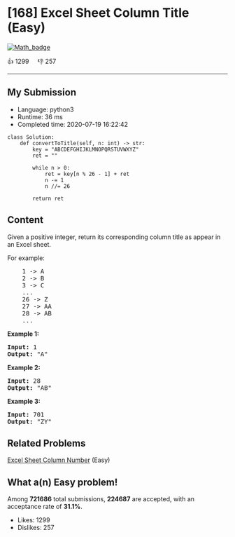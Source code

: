 # [168] Excel Sheet Column Title (Easy)

[![Math_badge](https://img.shields.io/badge/topic-Math-green.svg)](https://leetcode.com/problems/excel-sheet-column-title/) 

:+1: 1299 &nbsp; &nbsp; :thumbsdown: 257

---

## My Submission

- Language: python3
- Runtime: 36 ms
- Completed time: 2020-07-19 16:22:42

```python3
class Solution:
    def convertToTitle(self, n: int) -> str:
        key = "ABCDEFGHIJKLMNOPQRSTUVWXYZ"
        ret = ""
  
        while n > 0:
            ret = key[n % 26 - 1] + ret
            n -= 1
            n //= 26
            
        return ret
```

## Content
<p>Given a positive integer, return its corresponding column title as appear in an Excel sheet.</p>

<p>For example:</p>

<pre>
    1 -&gt; A
    2 -&gt; B
    3 -&gt; C
    ...
    26 -&gt; Z
    27 -&gt; AA
    28 -&gt; AB 
    ...
</pre>

<p><strong>Example 1:</strong></p>

<pre>
<strong>Input:</strong> 1
<strong>Output:</strong> &quot;A&quot;
</pre>

<p><strong>Example 2:</strong></p>

<pre>
<strong>Input:</strong> 28
<strong>Output:</strong> &quot;AB&quot;
</pre>

<p><strong>Example 3:</strong></p>

<pre>
<strong>Input:</strong> 701
<strong>Output:</strong> &quot;ZY&quot;
</pre>

## Related Problems
[Excel Sheet Column Number](https://leetcode.com/problems/excel-sheet-column-number/) (Easy) <br>

## What a(n) Easy problem!
Among **721686** total submissions, **224687** are accepted, with an acceptance rate of **31.1%**. <br>

- Likes: 1299
- Dislikes: 257

